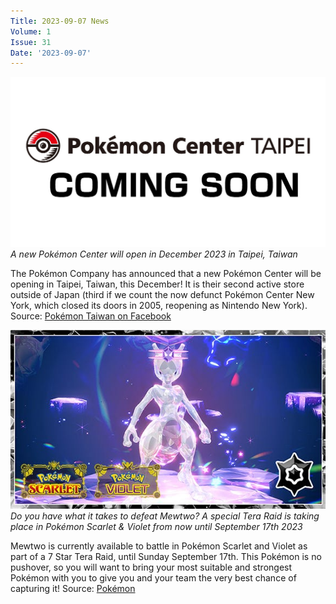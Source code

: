 ```yaml
---
Title: 2023-09-07 News
Volume: 1
Issue: 31
Date: '2023-09-07'
---
```


[![A new Pokémon Center will open in December 2023 in Taipei, Taiwan](/web/images/a-new-pokemon-center-will-open-in-december-2023-in-taipei-taiwan.jpeg)](/web/images/a-new-pokemon-center-will-open-in-december-2023-in-taipei-taiwan.jpeg)*A new Pokémon Center will open in December 2023 in Taipei, Taiwan*

The Pokémon Company has announced that a new Pokémon Center will be opening in Taipei, Taiwan, this December! It is their second active store outside of Japan (third if we count the now defunct Pokémon Center New York, which closed its doors in 2005, reopening as Nintendo New York).
Source: [Pokémon Taiwan on Facebook](https://facebook.com/story.php?story_fbid=pfbid0SLxm9fNNdhTyUB7rUgcyUG7ERa7bWKv7FrLmDLVAWZ7XFY4mH5zGiPS9KRqUEgghl&id=100063548637215)

[![Do you have what it takes to defeat Mewtwo? A special Tera Raid is taking place in Pokémon Scarlet & Violet from now until September 17th 2023](/web/images/do-you-have-what-it-takes-to-defeat-mewtwo-a-special-tera-raid-is-taking-place-in-pokemon-scarlet-vi.png)](/web/images/do-you-have-what-it-takes-to-defeat-mewtwo-a-special-tera-raid-is-taking-place-in-pokemon-scarlet-vi.png)*Do you have what it takes to defeat Mewtwo? A special Tera Raid is taking place in Pokémon Scarlet & Violet from now until September 17th 2023*

Mewtwo is currently available to battle in Pokémon Scarlet and Violet as part of a 7 Star Tera Raid, until Sunday September 17th. This Pokémon is no pushover, so you will want to bring your most suitable and strongest Pokémon with you to give you and your team the very best chance of capturing it!
Source: [Pokémon](https://www.pokemon.com/uk/pokemon-news/challenge-mewtwo-in-pokemon-scarlet-and-pokemon-violet-tera-raid-battles)